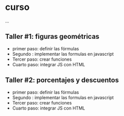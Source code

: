 # curso

...

## Taller #1: figuras geométricas

- primer paso: definir las fórmulas
- Segundo : implementar las formulas en javascript
- Tercer paso: crear funciones
- Cuarto paso: integrar JS con HTML


## Taller #2: porcentajes y descuentos

- primer paso: definir las fórmulas
- Segundo : implementar las formulas en javascript
- Tercer paso: crear funciones
- Cuarto paso: integrar JS con HTML